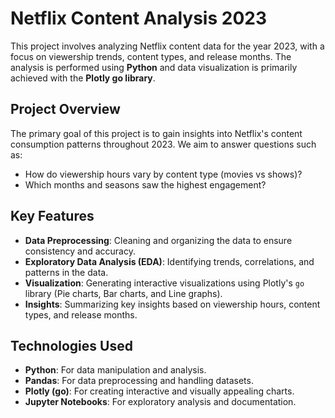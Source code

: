 # Netflix Content Analysis 2023

This project involves analyzing Netflix content data for the year 2023, with a focus on viewership trends, content types, and release months. The analysis is performed using **Python** and data visualization is primarily achieved with the **Plotly go library**. <br>

## Project Overview
The primary goal of this project is to gain insights into Netflix's content consumption patterns throughout 2023. We aim to answer questions such as:

- How do viewership hours vary by content type (movies vs shows)?
- Which months and seasons saw the highest engagement?
## Key Features

- **Data Preprocessing**: Cleaning and organizing the data to ensure consistency and accuracy.
- **Exploratory Data Analysis (EDA)**: Identifying trends, correlations, and patterns in the data.
- **Visualization**: Generating interactive visualizations using Plotly's `go` library (Pie charts, Bar charts, and Line graphs).
- **Insights**: Summarizing key insights based on viewership hours, content types, and release months.

## Technologies Used

- **Python**: For data manipulation and analysis.
- **Pandas**: For data preprocessing and handling datasets.
- **Plotly (go)**: For creating interactive and visually appealing charts.
- **Jupyter Notebooks**: For exploratory analysis and documentation.
  
